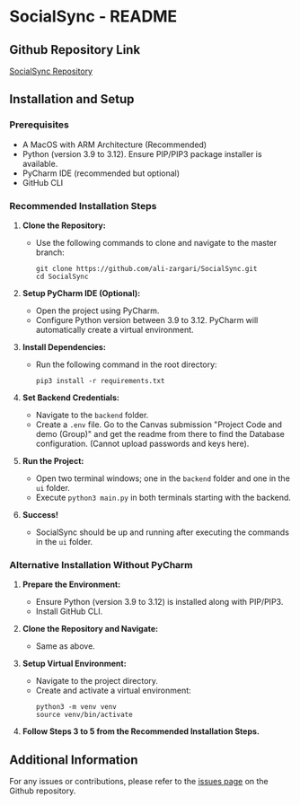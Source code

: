 # SocialSync - README

## Github Repository Link
[SocialSync Repository](https://github.com/ali-zargari/SocialSync)

## Installation and Setup

### Prerequisites
- A MacOS with ARM Architecture (Recommended)
- Python (version 3.9 to 3.12). Ensure PIP/PIP3 package installer is available.
- PyCharm IDE (recommended but optional)
- GitHub CLI

### Recommended Installation Steps

1. **Clone the Repository:**
   - Use the following commands to clone and navigate to the master branch:
     ```
     git clone https://github.com/ali-zargari/SocialSync.git
     cd SocialSync
     ```

2. **Setup PyCharm IDE (Optional):**
   - Open the project using PyCharm.
   - Configure Python version between 3.9 to 3.12. PyCharm will automatically create a virtual environment.

3. **Install Dependencies:**
   - Run the following command in the root directory:
     ```
     pip3 install -r requirements.txt
     ```

4. **Set Backend Credentials:**
   - Navigate to the `backend` folder.
   - Create a `.env` file. Go to the Canvas submission "Project Code and demo (Group)" and get the readme from there to find the Database configuration. (Cannot upload passwords and keys here).

5. **Run the Project:**
   - Open two terminal windows; one in the `backend` folder and one in the `ui` folder.
   - Execute `python3 main.py` in both terminals starting with the backend.

6. **Success!**
   - SocialSync should be up and running after executing the commands in the `ui` folder.

### Alternative Installation Without PyCharm

1. **Prepare the Environment:**
   - Ensure Python (version 3.9 to 3.12) is installed along with PIP/PIP3.
   - Install GitHub CLI.

2. **Clone the Repository and Navigate:**
   - Same as above.

3. **Setup Virtual Environment:**
   - Navigate to the project directory.
   - Create and activate a virtual environment:
     ```
     python3 -m venv venv
     source venv/bin/activate
     ```

4. **Follow Steps 3 to 5 from the Recommended Installation Steps.**

## Additional Information
For any issues or contributions, please refer to the [issues page](https://github.com/ali-zargari/SocialSync/issues) on the Github repository.